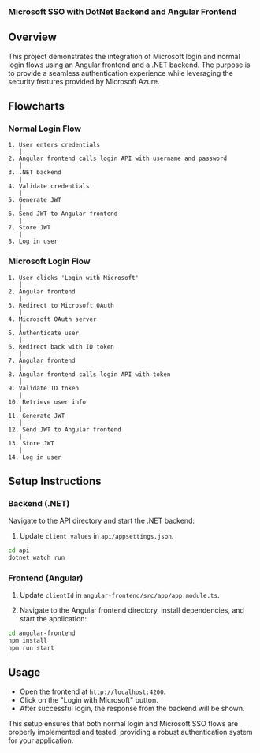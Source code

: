 ### Microsoft SSO with DotNet Backend and Angular Frontend

## Overview

This project demonstrates the integration of Microsoft login and normal login flows using an Angular frontend and a .NET backend. The purpose is to provide a seamless authentication experience while leveraging the security features provided by Microsoft Azure.

## Flowcharts

### Normal Login Flow
```plaintext
1. User enters credentials
   |
2. Angular frontend calls login API with username and password
   |
3. .NET backend
   |
4. Validate credentials
   |
5. Generate JWT
   |
6. Send JWT to Angular frontend
   |
7. Store JWT
   |
8. Log in user
```

### Microsoft Login Flow
```plaintext
1. User clicks 'Login with Microsoft'
   |
2. Angular frontend
   |
3. Redirect to Microsoft OAuth
   |
4. Microsoft OAuth server
   |
5. Authenticate user
   |
6. Redirect back with ID token
   |
7. Angular frontend
   |
8. Angular frontend calls login API with token
   |
9. Validate ID token
   |
10. Retrieve user info
   |
11. Generate JWT
   |
12. Send JWT to Angular frontend
   |
13. Store JWT
   |
14. Log in user
```

## Setup Instructions

### Backend (.NET)

Navigate to the API directory and start the .NET backend:

1. Update `client values` in `api/appsettings.json`.

```bash
cd api
dotnet watch run
```

### Frontend (Angular)

1. Update `clientId` in `angular-frontend/src/app/app.module.ts`.

2. Navigate to the Angular frontend directory, install dependencies, and start the application:

```bash
cd angular-frontend
npm install
npm run start
```

## Usage

- Open the frontend at `http://localhost:4200`.
- Click on the "Login with Microsoft" button.
- After successful login, the response from the backend will be shown.

This setup ensures that both normal login and Microsoft SSO flows are properly implemented and tested, providing a robust authentication system for your application.